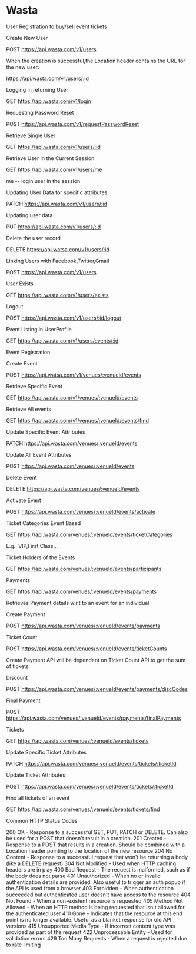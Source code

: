 # Wasta

User Registration to buy/sell event tickets

Create New User

POST  https://api.wasta.com/v1/users

When the creation is successful,the Location header contains the URL for the new user:

https://api.wasta.com/v1/users/:id


Logging in returning User

GET   https://api.wasta.com/v1/login

Requesting Password Reset

POST https://api.wasta.com/v1/requestPasswordReset

Retrieve Single User

GET https://api.wasta.com/v1/users/:id

Retrieve User in the Current Session

GET https://api.wasta.com/v1/users/me

me -- login user in the session

Updating User Data for specific attributes

PATCH https://api.wasta.com/v1/users/:id

Updating user data 

PUT https://api.wasta.com/v1/users/:id

Delete the user record

DELETE https://api.watsa.com/v1/users/:id

Linking Users with Facebook,Twitter,Gmail

POST https://api.wasta.com/v1/users

User Exists

GET https://api.wasta.com/v1/users/exists

Logout

POST https://api.wasta.com/v1/users/:id/logout

Event Listing in UserProfile

GET https://api.wasta.com/v1/users/events/:id

Event Registration

Create Event

POST https://api.watsa.com/v1/venues/:venueId/events

Retrieve Specific Event

GET https://api.wasta.com/v1/venues/:venueId/events

Retrieve All events

GET https://api.wasta.com/v1/venues/:venueId/events/find

Update Specific Event Attributes

PATCH https://api.wasta.com/venues/:venueId/events

Update All Event Attributes

POST https://api.wasta.com/venues/:venueId/events

Delete Event

DELETE https://api.wasta.com/venues/:venueId/events

Activate Event

POST https://api.wasta.com/venues/:venueId/events/activate

Ticket Categories Event Based

GET https://api.wasta.com/venues/:venueId/events/ticketCategories

E.g.. VIP,First Class,..

Ticket Holders of the Events

GET https://api.wasta.com/venues/:venueId/events/participants 

Payments

GET https://api.wasta.com/venues/:venueId/events/payments

Retrieves Payment details w.r.t to an event for an individual

Create Payment

POST https://api.wasta.com/venues/:venueId/events/payments

Ticket Count

POST https://api.wasta.com/venues/:venueId/events/ticketCounts

Create Payment API will be dependent on Ticket Count API to get the sum of tickets

Discount

POST https://api.wasta.com/venues/:venueId/events/payments/discCodes

Final Payment

POST https://api.wasta.com/venues/:venueId/events/payments/finalPayments

Tickets

GET https://api.wasta.com/venues/:venueId/events/tickets

Update Specific Ticket Attributes

PATCH https://api.wasta.com/venues/:venueId/events/tickets/:ticketId

Update Ticket Attributes

POST https://api.wasta.com/venues/:venueId/events/tickets/:ticketId

Find all tickets of an event

GET https://api.wasta.com/venues/:venueId/events/tickets/find

Common HTTP Status Codes

200 OK - Response to a successful GET, PUT, PATCH or DELETE. Can also be used for a POST that doesn't result in a creation.
201 Created - Response to a POST that results in a creation. Should be combined with a Location header pointing to the location of the new resource
204 No Content - Response to a successful request that won't be returning a body (like a DELETE request)
304 Not Modified - Used when HTTP caching headers are in play
400 Bad Request - The request is malformed, such as if the body does not parse
401 Unauthorized - When no or invalid authentication details are provided. Also useful to trigger an auth popup if the API is used from a browser
403 Forbidden - When authentication succeeded but authenticated user doesn't have access to the resource
404 Not Found - When a non-existent resource is requested
405 Method Not Allowed - When an HTTP method is being requested that isn't allowed for the authenticated user
410 Gone - Indicates that the resource at this end point is no longer available. Useful as a blanket response for old API versions
415 Unsupported Media Type - If incorrect content type was provided as part of the request
422 Unprocessable Entity - Used for validation errors
429 Too Many Requests - When a request is rejected due to rate limiting














